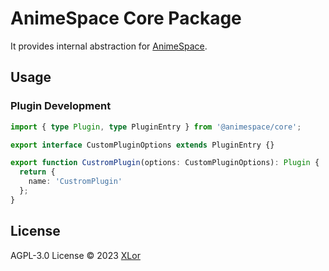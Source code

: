 # AnimeSpace Core Package

It provides internal abstraction for [AnimeSpace](https://github.com/XLorPaste/AnimePaste).

## Usage

### Plugin Development

```ts
import { type Plugin, type PluginEntry } from '@animespace/core';

export interface CustomPluginOptions extends PluginEntry {}

export function CustromPlugin(options: CustomPluginOptions): Plugin {
  return {
    name: 'CustromPlugin'
  };
}
```

## License

AGPL-3.0 License © 2023 [XLor](https://github.com/yjl9903)
